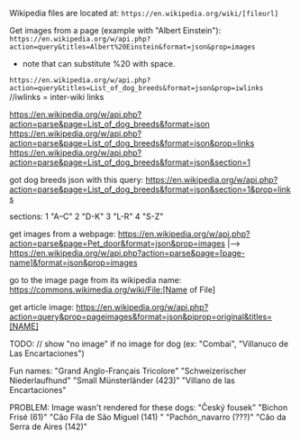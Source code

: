 
Wikipedia files are located at:
`https://en.wikipedia.org/wiki/[fileurl]`


Get images from a page (example with "Albert Einstein"):
`https://en.wikipedia.org/w/api.php?action=query&titles=Albert%20Einstein&format=json&prop=images`
* note that can substitute %20 with space.

`https://en.wikipedia.org/w/api.php?action=query&titles=List_of_dog_breeds&format=json&prop=iwlinks`
//iwlinks = inter-wiki links


https://en.wikipedia.org/w/api.php?action=parse&page=List_of_dog_breeds&format=json
https://en.wikipedia.org/w/api.php?action=parse&page=List_of_dog_breeds&format=json&prop=links
https://en.wikipedia.org/w/api.php?action=parse&page=List_of_dog_breeds&format=json&section=1

got dog breeds json with this query:
https://en.wikipedia.org/w/api.php?action=parse&page=List_of_dog_breeds&format=json&section=1&prop=links

sections:
1 "A–C"
2 "D-K"
3 "L-R"
4 "S-Z"

get images from a webpage:
  https://en.wikipedia.org/w/api.php?action=parse&page=Pet_door&format=json&prop=images
  |–>   https://en.wikipedia.org/w/api.php?action=parse&page=[page-name]&format=json&prop=images

go to the image page from its wikipedia name:
  https://commons.wikimedia.org/wiki/File:[Name of File]

get article image:
  https://en.wikipedia.org/w/api.php?action=query&prop=pageimages&format=json&piprop=original&titles=[NAME]


TODO:
// show "no image" if no image for dog (ex: "Combai", "Villanuco de Las Encartaciones")

Fun names: "Grand Anglo-Français Tricolore" "Schweizerischer Niederlaufhund" "Small Münsterländer (423)" "Villano de las Encartaciones"

PROBLEM: Image wasn't rendered for these dogs:
  "Český fousek"
  "Bichon Frisé (61)"
  "Cão Fila de São Miguel (141) "
  "Pachón_navarro (???)"
  "Cão da Serra de Aires (142)"
